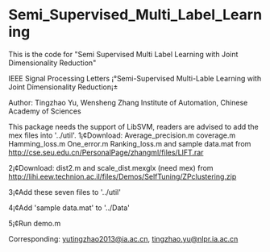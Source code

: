 # Semi_Supervised_Multi_Label_Learning

This is the code for "Semi Supervised Multi Label Learning with Joint Dimensionality Reduction"

IEEE Signal Processing Letters
¡°Semi-Supervised Multi-Lable Learning with Joint Dimensionality Reduction¡±


Author: Tingzhao Yu, Wensheng Zhang
Institute of Automation, Chinese Academy of Sciences


This package needs the support of LibSVM,
readers are advised to add the mex files into '../util'.
1¡¢Download:
Average_precision.m coverage.m Hamming_loss.m One_error.m Ranking_loss.m and sample data.mat
from http://cse.seu.edu.cn/PersonalPage/zhangml/files/LIFT.rar

2¡¢Download:
dist2.m and scale_dist.mexglx (need mex)
from http://lihi.eew.technion.ac.il/files/Demos/SelfTuning/ZPclustering.zip

3¡¢Add these seven files to '../util'

4¡¢Add 'sample data.mat' to '../Data'

5¡¢Run demo.m







Corresponding: yutingzhao2013@ia.ac.cn, tingzhao.yu@nlpr.ia.ac.cn
